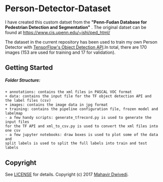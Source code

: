# Person-Detector-Dataset

I have created this custom datset from the <b> "Penn-Fudan Database for Pedestrian Detection and Segmentation"</b> . The original datset can be found at https://www.cis.upenn.edu/~jshi/ped_html/

The dataset in the current repository has been used to train my own Person Detector with [TensorFlow's Object Detection API](https://github.com/tensorflow/models/tree/master/research/object_detection).In total, there are 170 images (153 are used for training and 17 for validation).

## Getting Started

##### Folder Structure:
```
+ annotations: contains the xml files in PASCAL VOC format
+ data: contains the input file for the TF object detection API and the label files (csv)
+ images: contains the image data in jpg format
+ training: contains the pipeline configuration file, frozen model and labelmap
- a few handy scripts: generate_tfrecord.py is used to generate the input files
for the TF API and xml_to_csv.py is used to convert the xml files into one csv
- a few jupyter notebooks: draw boxes is used to plot some of the data and
split labels is used to split the full labels into train and test labels
```

## Copyright

See [LICENSE](LICENSE) for details.
Copyright (c) 2017 [Mahavir Dwivedi](http://www.mahavirdwivedi.com/).
